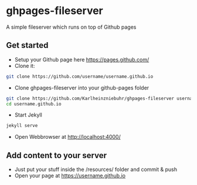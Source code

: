 # ghpages-fileserver
A simple fileserver which runs on top of Github pages

## Get started
- Setup your Github page here https://pages.github.com/ 
- Clone it:
```bash
git clone https://github.com/username/username.github.io
```
- Clone ghpages-fileserver into your github-pages folder
```bash
git clone https://github.com/Karlheinzniebuhr/ghpages-fileserver username.github.io
cd username.github.io
```
- Start Jekyll
```bash
jekyll serve
```
- Open Webbrowser at [http://localhost:4000/](http://localhost:4000/)

## Add content to your server
- Just put your stuff inside the /resources/ folder and commit & push
- Open your page at https://username.github.io
